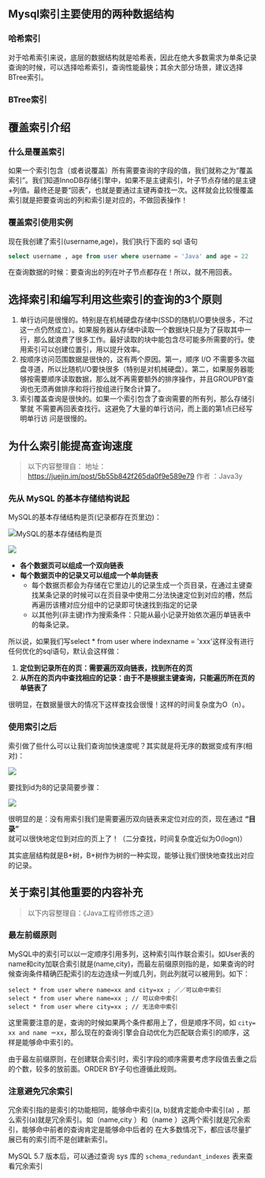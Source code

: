 

## Mysql索引主要使用的两种数据结构

### 哈希索引

对于哈希索引来说，底层的数据结构就是哈希表，因此在绝大多数需求为单条记录查询的时候，可以选择哈希索引，查询性能最快；其余大部分场景，建议选择BTree索引。

### BTree索引 



## 覆盖索引介绍

### 什么是覆盖索引

如果一个索引包含（或者说覆盖）所有需要查询的字段的值，我们就称之为“覆盖索引”。我们知道InnoDB存储引擎中，如果不是主键索引，叶子节点存储的是主键+列值。最终还是要“回表”，也就是要通过主键再查找一次。这样就会比较慢覆盖索引就是把要查询出的列和索引是对应的，不做回表操作！

### 覆盖索引使用实例 

现在我创建了索引(username,age)，我们执行下面的 sql 语句

```sql
select username , age from user where username = 'Java' and age = 22
```

在查询数据的时候：要查询出的列在叶子节点都存在！所以，就不用回表。

## 选择索引和编写利用这些索引的查询的3个原则

1. 单行访问是很慢的。特别是在机械硬盘存储中(SSD的随机I/O要快很多，不过这一点仍然成立）。如果服务器从存储中读取一个数据块只是为了获取其中一行，那么就浪费了很多工作。最好读取的块中能包含尽可能多所需要的行。使用索引可以创建位置引，用以提升效率。
2. 按顺序访问范围数据是很快的，这有两个原因。第一，顺序 I/O 不需要多次磁盘寻道，所以比随机I/O要快很多（特别是对机械硬盘）。第二，如果服务器能够按需要顺序读取数据，那么就不再需要额外的排序操作，并且GROUPBY查询也无须再做排序和将行按组进行聚合计算了。
3. 索引覆盖查询是很快的。如果一个索引包含了查询需要的所有列，那么存储引擎就
   不需要再回表查找行。这避免了大量的单行访问，而上面的第1点已经写明单行访
   问是很慢的。

## 为什么索引能提高查询速度

> 以下内容整理自：
>  地址： https://juejin.im/post/5b55b842f265da0f9e589e79
>  作者 ：Java3y

### 先从 MySQL 的基本存储结构说起

MySQL的基本存储结构是页(记录都存在页里边)：

![MySQL的基本存储结构是页](https://my-blog-to-use.oss-cn-beijing.aliyuncs.com/18-10-2/28559421.jpg)

![](https://my-blog-to-use.oss-cn-beijing.aliyuncs.com/18-10-2/82053134.jpg)

 - **各个数据页可以组成一个双向链表**
 -   **每个数据页中的记录又可以组成一个单向链表**
       - 每个数据页都会为存储在它里边儿的记录生成一个页目录，在通过主键查找某条记录的时候可以在页目录中使用二分法快速定位到对应的槽，然后再遍历该槽对应分组中的记录即可快速找到指定的记录
       - 以其他列(非主键)作为搜索条件：只能从最小记录开始依次遍历单链表中的每条记录。

所以说，如果我们写select * from user where indexname = 'xxx'这样没有进行任何优化的sql语句，默认会这样做：

1. **定位到记录所在的页：需要遍历双向链表，找到所在的页**
2. **从所在的页内中查找相应的记录：由于不是根据主键查询，只能遍历所在页的单链表了**

很明显，在数据量很大的情况下这样查找会很慢！这样的时间复杂度为O（n）。


### 使用索引之后

索引做了些什么可以让我们查询加快速度呢？其实就是将无序的数据变成有序(相对)：

![](https://my-blog-to-use.oss-cn-beijing.aliyuncs.com/18-10-2/5373082.jpg)

要找到id为8的记录简要步骤：

![](https://my-blog-to-use.oss-cn-beijing.aliyuncs.com/18-10-2/89338047.jpg)

很明显的是：没有用索引我们是需要遍历双向链表来定位对应的页，现在通过 **“目录”** 就可以很快地定位到对应的页上了！（二分查找，时间复杂度近似为O(logn)）

其实底层结构就是B+树，B+树作为树的一种实现，能够让我们很快地查找出对应的记录。

## 关于索引其他重要的内容补充

> 以下内容整理自：《Java工程师修炼之道》


### 最左前缀原则

MySQL中的索引可以以一定顺序引用多列，这种索引叫作联合索引。如User表的name和city加联合索引就是(name,city)，而最左前缀原则指的是，如果查询的时候查询条件精确匹配索引的左边连续一列或几列，则此列就可以被用到。如下：        

```                                                                                       
select * from user where name=xx and city=xx ; ／／可以命中索引
select * from user where name=xx ; // 可以命中索引
select * from user where city=xx ; // 无法命中索引            
```
这里需要注意的是，查询的时候如果两个条件都用上了，但是顺序不同，如 `city= xx and name ＝xx`，那么现在的查询引擎会自动优化为匹配联合索引的顺序，这样是能够命中索引的。

由于最左前缀原则，在创建联合索引时，索引字段的顺序需要考虑字段值去重之后的个数，较多的放前面。ORDER BY子句也遵循此规则。

### 注意避免冗余索引

冗余索引指的是索引的功能相同，能够命中索引(a, b)就肯定能命中索引(a) ，那么索引(a)就是冗余索引。如（name,city ）和（name ）这两个索引就是冗余索引，能够命中前者的查询肯定是能够命中后者的 在大多数情况下，都应该尽量扩展已有的索引而不是创建新索引。

MySQL 5.7 版本后，可以通过查询 sys 库的 `schema_redundant_indexes` 表来查看冗余索引             

